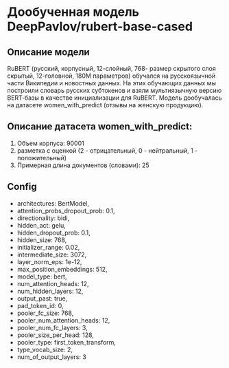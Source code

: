 # Дообученная модель DeepPavlov/rubert-base-cased
## Описание модели
RuBERT (русский, корпусный, 12-слойный, 768- размер скрытого слоя скрытый, 12-головной, 180М параметров) обучался на русскоязычной части Википедии и новостных данных. На этих обучающих данных мы построили словарь русских субтокенов и взяли мультиязычную версию BERT‑базы в качестве инициализации для RuBERT. Модель дообучалась на датасете women_with_predict (отзывы на женскую продукцию).

## Описание датасета women_with_predict:

1. Объем корпуса: 90001
2. разметка с оценкой (2 - отрицательный, 0 - нейтральный, 1 - положительный)
3. Примерная длина документов (словами): 25


## Config
- architectures: BertModel,
- attention_probs_dropout_prob: 0.1,
- directionality: bidi,
- hidden_act: gelu,
- hidden_dropout_prob: 0.1,
- hidden_size: 768,
- initializer_range: 0.02,
- intermediate_size: 3072,
- layer_norm_eps: 1e-12,
- max_position_embeddings: 512,
- model_type: bert,
- num_attention_heads: 12,
- num_hidden_layers: 12,
- output_past: true,
- pad_token_id: 0,
- pooler_fc_size: 768,
- pooler_num_attention_heads: 12,
- pooler_num_fc_layers: 3,
- pooler_size_per_head: 128,
- pooler_type: first_token_transform,
- type_vocab_size: 2,
- num_of_output_layers: 3
